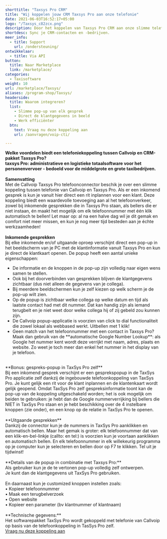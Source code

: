 ```yaml
---
shorttitle: "Taxsys Pro CRM"
title: "Wij koppelen jouw CRM Taxsys Pro aan onze telefonie"
date: 2021-06-03T16:52:17+05:00
logo: "/Taxsys_c82zcx.png"
description: Door het koppelen van Taxsys Pro CRM aan onze slimme telefonie werk je een stuk efficienter.
shortdesc: Sync je CRM-contacten en -bedrijven.
meer_info:
  - title: Support
    url: /ondersteuning/
ontwikkelaar:
  - title: Via API
button:
  title: Naar Marketplace
  link: /marketplace/
categories:
  - Taxisoftware
weight: 10
url: /marketplace/Taxsys/
aliases: /program-shop/Taxsys/
headerside:
  title: Waarom integreren?
  list:
    - Slimme pop-up van elk gesprek
    - Direct de klantgegevens in beeld
    - Werk efficiënter
  btn:
    text: Vraag nu deze koppeling aan
    url: /aanvragen/voip-cti/

---
```


**Welke voordelen biedt een telefoniekoppeling tussen Callvoip en CRM-pakket Taxsys Pro?<br>
taxsys Pro: administratieve en logistieke totaalsoftware voor het personenvervoer -  bedoeld voor de middelgrote en grote taxibedrijven.**<br>
<br>
**Samenvatting**<br>
Met de Callvoip Taxsys Pro telefoonconnector beschik je over een slimme koppeling tussen telefonie van Callvoip en Taxsys Pro. Als er een inkomend gesprek is kun je vanuit hier direct een rit inplannen voor een klant. Deze koppeling biedt een waardevolle toevoeging aan al het telefoonverkeer, zowel bij inkomende gesprekken die in Taxsys Pro staan, als bellers die er niet instaan, én maakt het mogelijk om elk telefoonnummer met één klik automatisch te bellen! Let maar op: al na een halve dag wil je dit gemak en comfort niet meer missen, en kun je nog meer tijd besteden aan je échte werkzaamheden!<br>
<br>
**Inkomende gesprekken**<br>
Bij elke inkomende en/of uitgaande oproep verschijnt direct een pop-up in het beeldscherm van je PC met de klantinformatie vanuit Taxsys Pro en kun je direct de klantkaart openen. De popup heeft een aantal unieke eigenschappen: <br>
<div class="usp-list">
<ul>
<li>De informatie en de knoppen in de pop-up zijn volledig naar eigen wens samen te stellen.</li>
<li>Ook bij het doorverbinden van gesprekken blijven de klantgegevens zichtbaar (dus niet alleen de gegevens van je collega).</li>
<li>Bij meerdere beeldschermen kun je zelf kiezen op welk scherm je de pop-up wilt zien.</li>
<li>Op de popup is zichtbaar welke collega op welke datum en tijd als laatste contact had met dit nummer. Dat kan handig zijn als iemand terugbelt en je niet weet door welke collega hij of zij gebeld zou kunnen zijn.</li>
<li>De Callvoip popup-applicatie is voorzien van click to dial functionaliteit die zowel lokaal als webbased werkt. Uitbellen met 1 klik!</li>
<li>Geen match van het telefoonnummer met een contact in Taxsys Pro? Maak dan gebruik van de **automatische Google Number Lookup**: als Google het nummer kent wordt deze verrijkt met naam, adres, plaats en website. Zo weet je toch meer dan enkel het nummer in het display van je telefoon.</li>
</ul>
</div>
<br>
**Bonus: gespreks-popup in TaxSys Pro zelf**<br>
Bij een inkomend gesprek verschijnt er een gesprekspopup in de TaxSys Pro applicatie zelf dankzij de ingebouwde telefoonkoppeling van TaxSys Pro. Je kunt gelijk een rit voor de klant inplannen en de klantenkaart wordt gelijk geopend. Omdat TaxSys Pro zelf gespreksinformatie toont kan de pop-up van de koppeling uitgeschakeld worden; het is ook mogelijk om  beiden te gebruiken: je hebt dan de Google nummerverrijking bij bellers die NIET in TaxSys Pro staan en je hebt beschikking over de 4 instelbare knoppen (zie onder), en een knop op de relatie in TaxSys Pro te openen. <br>
<br>
**Uitgaande gesprekken**<br>
Dankzij de connector kun je de nummers in TaxSys Pro aanklikken en automatisch bellen. Maar het gemak is groter: elk telefoonnummer dat van een klik-en-bel-linkje (callto: en tel:) is voorzien kun je voortaan aanklikken en automatisch bellen. En elk telefoonnummer in elk willekeurig programma op je computer kun je selecteren en bellen door op F7 te klikken. Tel uit je tijdwinst! <br>
<br>
**Details van de popup in combinatie met Taxsys Pro:**<br>
Als gebruiker kun je de te vertonen pop-up volledig zelf ontwerpen. <br>
Je kunt dan de klantgegevens uit TaxSys Pro gebruiken. <br>
<br>
En daarnaast kun je customized knoppen instellen zoals: <br>
• Kopieer telefoonnummer<br>
• Maak een terugbelverzoek<br>
• Open website <br>
• Kopieer een parameter (bv klantnummer of klantnaam) <br>
<br>
**Technische gegevens:**<br>
Het softwarepakket TaxSys Pro wordt gekoppeld met telefonie van Callvoip op basis van de telefoonkoppeling in TasSys Pro zelf.<br>
<a href="/aanvragen/voip-cti/" class="button">Vraag nu deze koppeling aan</a>
